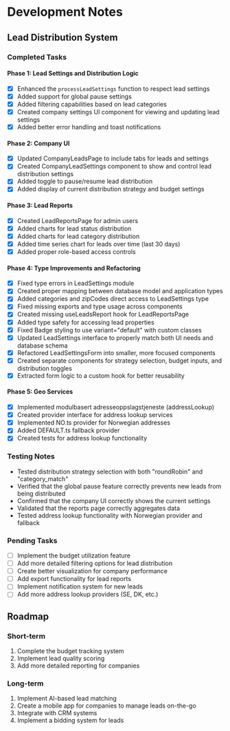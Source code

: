 
# Development Notes

## Lead Distribution System

### Completed Tasks

#### Phase 1: Lead Settings and Distribution Logic
- [x] Enhanced the `processLeadSettings` function to respect lead settings
- [x] Added support for global pause settings
- [x] Added filtering capabilities based on lead categories
- [x] Created company settings UI component for viewing and updating lead settings
- [x] Added better error handling and toast notifications

#### Phase 2: Company UI
- [x] Updated CompanyLeadsPage to include tabs for leads and settings
- [x] Created CompanyLeadSettings component to show and control lead distribution settings
- [x] Added toggle to pause/resume lead distribution
- [x] Added display of current distribution strategy and budget settings

#### Phase 3: Lead Reports
- [x] Created LeadReportsPage for admin users
- [x] Added charts for lead status distribution
- [x] Added charts for lead category distribution
- [x] Added time series chart for leads over time (last 30 days)
- [x] Added proper role-based access controls

#### Phase 4: Type Improvements and Refactoring
- [x] Fixed type errors in LeadSettings module
- [x] Created proper mapping between database model and application types
- [x] Added categories and zipCodes direct access to LeadSettings type
- [x] Fixed missing exports and type usage across components
- [x] Created missing useLeadsReport hook for LeadReportsPage
- [x] Added type safety for accessing lead properties
- [x] Fixed Badge styling to use variant="default" with custom classes
- [x] Updated LeadSettings interface to properly match both UI needs and database schema
- [x] Refactored LeadSettingsForm into smaller, more focused components
- [x] Created separate components for strategy selection, budget inputs, and distribution toggles
- [x] Extracted form logic to a custom hook for better reusability

#### Phase 5: Geo Services
- [x] Implemented modulbasert adresseoppslagstjeneste (addressLookup)
- [x] Created provider interface for address lookup services
- [x] Implemented NO.ts provider for Norwegian addresses
- [x] Added DEFAULT.ts fallback provider
- [x] Created tests for address lookup functionality

### Testing Notes
- Tested distribution strategy selection with both "roundRobin" and "category_match"
- Verified that the global pause feature correctly prevents new leads from being distributed
- Confirmed that the company UI correctly shows the current settings
- Validated that the reports page correctly aggregates data
- Tested address lookup functionality with Norwegian provider and fallback

### Pending Tasks
- [ ] Implement the budget utilization feature
- [ ] Add more detailed filtering options for lead distribution
- [ ] Create better visualization for company performance
- [ ] Add export functionality for lead reports
- [ ] Implement notification system for new leads
- [ ] Add more address lookup providers (SE, DK, etc.)

## Roadmap

### Short-term
1. Complete the budget tracking system
2. Implement lead quality scoring
3. Add more detailed reporting for companies

### Long-term
1. Implement AI-based lead matching
2. Create a mobile app for companies to manage leads on-the-go
3. Integrate with CRM systems
4. Implement a bidding system for leads

